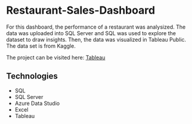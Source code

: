 # Restaurant-Sales-Dashboard

For this dashboard, the performance of a restaurant was analysized. The data was uploaded into SQL Server and SQL was used to explore the dataset to draw insights. Then, the data was visualized in Tableau Public. The data set is from Kaggle.  


The project can be visited here: [Tableau](https://public.tableau.com/views/RestaurantSalesPerformance_17062290632400/Dashboard1?:language=en-US&:display_count=n&:origin=viz_share_link)

## <a name="technologies"></a> Technologies
* SQL
* SQL Server
* Azure Data Studio
* Excel
* Tableau
